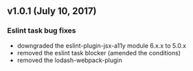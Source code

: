 ## v1.0.1 (July 10, 2017)

### Eslint task bug fixes
- downgraded the eslint-plugin-jsx-a11y module 6.x.x to 5.0.x
- removed the eslint task blocker (amended the conditions)
- removed the lodash-webpack-plugin
